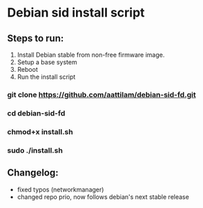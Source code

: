 # Debian sid install script

## Steps to run:
1. Install Debian stable from non-free firmware image.
2. Setup a base system
3. Reboot
4. Run the install script

### git clone https://github.com/aattilam/debian-sid-fd.git
### cd debian-sid-fd
### chmod+x install.sh
### sudo ./install.sh

## Changelog:
* fixed typos (networkmanager)
* changed repo prio, now follows debian's next stable release
